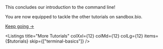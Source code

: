 <script>
import Link from "$components/Link.svelte";
import Alert from "$components/Alert.svelte";
import Execute from "$components/Execute.svelte";
import Listings from "$components/Listings.svelte";
import { tutorials } from "$stores/tutorials";
</script>

This concludes our introduction to the command line!

You are now equipped to tackle the other tutorials on sandbox.bio.

<a href="/tutorials?id=awk-intro" class="btn btn-primary px-4 me-md-2 fw-bold">Keep going &rarr;</a>

<Listings title="More Tutorials" colXxl={12} colMd={12} colLg={12} items={$tutorials} skip={["terminal-basics"]} />
